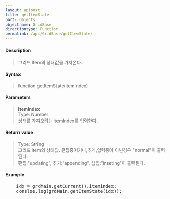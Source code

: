 ```yaml
---
layout: apipost
title: getItemState
part: Objects
objectname: GridBase
directiontype: Function
permalink: /api/GridBase/getItemState/
---
```



#### Description

> 그리드 Item의 상태값을 가져온다.  

#### Syntax

> function getItemState(itemIndex)  

#### Parameters

> **itemIndex**  
> Type: Number  
> 상태를 가져오려는 itemIndex를 입력한다.  

#### Return value

> Type: String  
> 그리드 item의 상태값. 편집중이거나,추가,입력중이 아닌경우 "normal"이 출력된다.  
> 편집:"updating", 추가:"appending", 삽입:"inseting"이 출력된다.  

#### Example

<pre class="prettyprint">
    idx = grdMain.getCurrent().itemindex;
    consloe.log(grdMain.getItemState(idx));
</pre>
